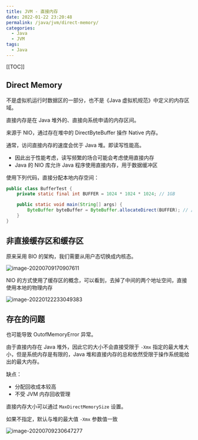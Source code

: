 ```yaml
---
title: JVM - 直接内存
date: 2022-01-22 23:20:48
permalink: /java/jvm/direct-memory/
categories:
  - Java
  - JVM
tags:
  - Java
---
```


[[TOC]]

## Direct Memory

不是虚拟机运行时数据区的一部分，也不是《Java 虚拟机规范》中定义的内存区域。

直接内存是在 Java 堆外的、直接向系统申请的内存区间。

来源于 NIO，通过存在堆中的 DirectByteBuffer 操作 Native 内存。

通常，访问直接内存的速度会优于 Java 堆。即读写性能高。

- 因此出于性能考虑，读写频繁的场合可能会考虑使用直接内存
- Java 的 NIO 库允许 Java 程序使用直接内存，用于数据缓冲区

使用下列代码，直接分配本地内存空间：

```java
public class BufferTest {
    private static final int BUFFER = 1024 * 1024 * 1024; // 1GB

    public static void main(String[] args) {
		ByteBuffer byteBuffer = ByteBuffer.allocateDirect(BUFFER); // 此时电脑的内存被该进程占用 1GB
    }
}
```

## 非直接缓存区和缓存区

原来采用 BIO 的架构，我们需要从用户态切换成内核态。

![image-20200709170907611](https://cdn.jsdelivr.net/gh/Kele-Bingtang/static/img/Java/20220116155640.png)

NIO 的方式使用了缓存区的概念，可以看到，去掉了中间的两个地址空间，直接使用本地的物理内存

![image-20220122233049383](https://cdn.jsdelivr.net/gh/Kele-Bingtang/static/img/Java/20220122233050.png)

## 存在的问题

也可能导致 OutofMemoryError 异常。

由于直接内存在 Java 堆外，因此它的大小不会直接受限于 `-Xmx` 指定的最大堆大小，但是系统内存是有限的，Java 堆和直接内存的总和依然受限于操作系统能给出的最大内存。

缺点：

- 分配回收成本较高
- 不受 JVM 内存回收管理

直接内存大小可以通过 `MaxDirectMemorySize` 设置。

如果不指定，默认与堆的最大值 `-Xmx` 参数值一致

![image-20200709230647277](https://cdn.jsdelivr.net/gh/Kele-Bingtang/static/img/Java/20220116155658.png)
